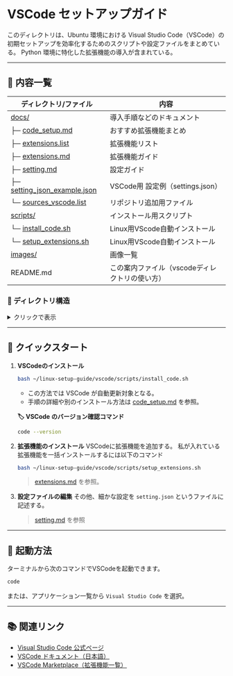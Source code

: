 # VSCode セットアップガイド

このディレクトリは、Ubuntu 環境における Visual Studio Code（VSCode）の初期セットアップを効率化するためのスクリプトや設定ファイルをまとめている。
Python 環境に特化した拡張機能の導入が含まれている。

---

## 📄 内容一覧

| ディレクトリ/ファイル                  | 内容                   |
| ---------------------------- | -------------------- |
| [docs/](./docs/)                | 導入手順などのドキュメント         |
| ├─ [code_setup.md](./docs/code_setup.md)       | おすすめ拡張機能まとめ |
| ├─ [extensions.list](./docs/extensions.list)       | 拡張機能リスト |
| ├─ [extensions.md](./docs/extensions.md)       | 拡張機能ガイド |
| ├─ [setting.md](./docs/setting.md)       | 設定ガイド |
| ├─ [setting_json_example.json](./docs/setting_json_example.json)       | VSCode用 設定例（settings.json） |
| └─ [sources_vscode.list](./docs/sources_vscode.list)       | リポジトリ追加用ファイル |
| [scripts/](./scripts/)                       | インストール用スクリプト            |
| └─ [install_code.sh](./scripts/install_code.sh)    | Linux用VScode自動インストール      |
| └─ [setup_extensions.sh](./scripts/setup_extensions.sh)    | Linux用VScode自動インストール      |
| [images/](./images/)                       | 画像一覧    |
| README.md                            | この案内ファイル（vscodeディレクトリの使い方）

### 📂 ディレクトリ構造

<details>
<summary>クリックで表示</summary>

```plaintext
./
├── README.md
├── docs/
│   ├── code_setup.md
│   ├── extensions.list
│   ├── extensions.md
│   ├── setting.md
│   ├── setting_json_example.json
│   └── sources_vscode.list
├── images/
└── scripts/
    ├── install_code.sh
    └── setup_extensions.sh
```

</details>

---

## 🚀 クイックスタート

1. **VSCodeのインストール**

    ```bash
    bash ~/linux-setup-guide/vscode/scripts/install_code.sh
    ```

   - この方法では VSCode が自動更新対象となる。
   - 手順の詳細や別のインストール方法は [code_setup.md](./docs/code_setup.md) を参照。

    **🏷️ VSCode のバージョン確認コマンド**

    ```bash
    code --version
    ```

2. **拡張機能のインストール**
    VSCodeに拡張機能を追加する。
    私が入れている拡張機能を一括インストールするには以下のコマンド
    ```bash
    bash ~/linux-setup-guide/vscode/scripts/setup_extensions.sh
    ```

    > [extensions.md](./docs/extensions.md) を参照。

3. **設定ファイルの編集**
    その他、細かな設定を `setting.json` というファイルに記述する。
    > [setting.md](./docs/setting.md) を参照

---

## 🚦 起動方法

ターミナルから次のコマンドでVSCodeを起動できます。

```bash
code
```
または、アプリケーション一覧から `Visual Studio Code` を選択。

---


## 📚 関連リンク

- [Visual Studio Code 公式ページ](https://code.visualstudio.com/)
- [VSCode ドキュメント（日本語）](https://code.visualstudio.com/docs?lang=ja)
- [VSCode Marketplace（拡張機能一覧）](https://marketplace.visualstudio.com/vscode)


